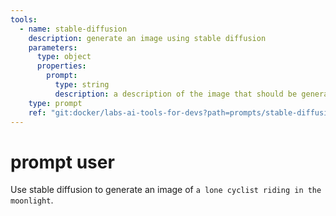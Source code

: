 ```yaml
---
tools:
  - name: stable-diffusion
    description: generate an image using stable diffusion
    parameters:
      type: object
      properties:
        prompt:
          type: string
          description: a description of the image that should be generated
    type: prompt
    ref: "git:docker/labs-ai-tools-for-devs?path=prompts/stable-diffusion/image-generation-service.md&ref=slim/stable-diffusion"
---
```


# prompt user

Use stable diffusion to generate an image of `a lone cyclist riding in the moonlight`.
